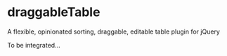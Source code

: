 # draggableTable

A flexible, opinionated sorting, draggable, editable table plugin for jQuery

To be integrated...
